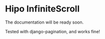 Hipo InfiniteScroll
===================

The documentation will be ready soon.

Tested with django-pagination, and works fine!